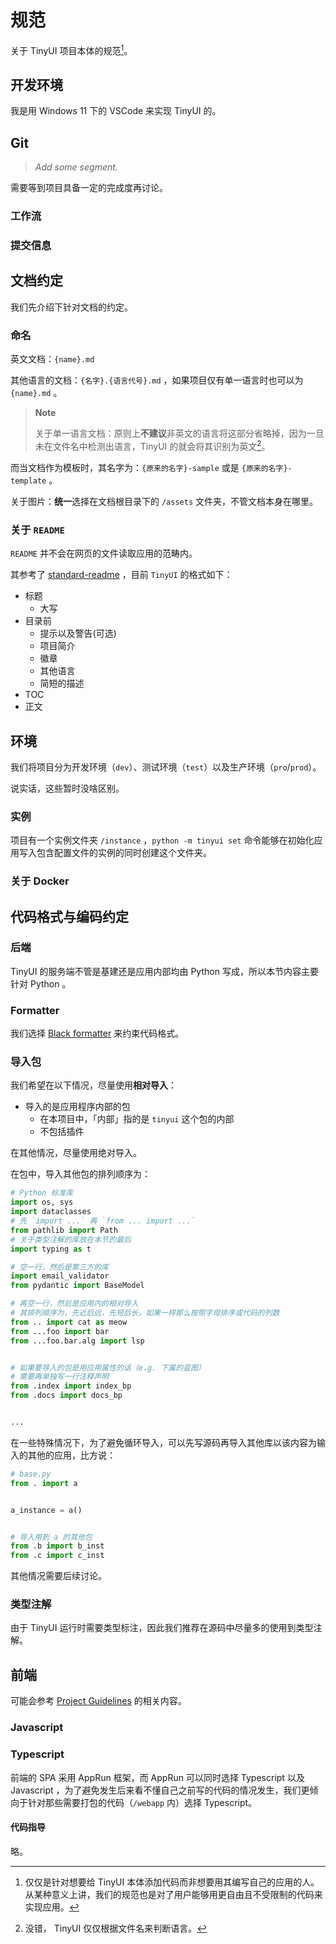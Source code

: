 # 规范

关于 TinyUI 项目本体的规范[^field]。

[^field]: 仅仅是针对想要给 TinyUI 本体添加代码而非想要用其编写自己的应用的人。从某种意义上讲，我们的规范也是对了用户能够用更自由且不受限制的代码来实现应用。

## 开发环境

我是用 Windows 11 下的 VSCode 来实现 TinyUI 的。

## Git

> _Add some segment._

需要等到项目具备一定的完成度再讨论。

### 工作流

### 提交信息

## 文档约定

我们先介绍下针对文档的约定。

### 命名

英文文档：`{name}.md`

其他语言的文档：`{名字}.{语言代号}.md` ，如果项目仅有单一语言时也可以为 `{name}.md` 。

> **Note**
>
> 关于单一语言文档：原则上**不建议**非英文的语言将这部分省略掉，因为一旦未在文件名中检测出语言，TinyUI 的就会将其识别为英文[^lang_detect]。

[^lang_detect]: 没错， TinyUI 仅仅根据文件名来判断语言。

而当文档作为模板时，其名字为：`{原来的名字}-sample` 或是 `{原来的名字}-template` 。

关于图片：**统一**选择在文档根目录下的 `/assets` 文件夹，不管文档本身在哪里。

### 关于 `README`

`README` 并不会在网页的文件读取应用的范畴内。

其参考了 [standard-readme](https://github.com/RichardLitt/standard-readme) ，目前 `TinyUI` 的格式如下：

- 标题
  - 大写
- 目录前
  - 提示以及警告(可选)
  - 项目简介
  - 徽章
  - 其他语言
  - 简短的描述
- TOC
- 正文

## 环境

我们将项目分为开发环境（`dev`）、测试环境（`test`）以及生产环境（`pro`/`prod`）。

说实话，这些暂时没啥区别。

### 实例

项目有一个实例文件夹 `/instance` ，`python -m tinyui set` 命令能够在初始化应用写入包含配置文件的实例的同时创建这个文件夹。

### 关于 Docker

## 代码格式与编码约定

### 后端

TinyUI 的服务端不管是基建还是应用内部均由 Python 写成，所以本节内容主要针对 Python 。

### Formatter

我们选择 [Black formatter](https://github.com/psf/black) 来约束代码格式。

### 导入包

我们希望在以下情况，尽量使用**相对导入**：

- 导入的是应用程序内部的包
  - 在本项目中，「内部」指的是 `tinyui` 这个包的内部
  - 不包括插件

在其他情况，尽量使用绝对导入。

在包中，导入其他包的排列顺序为：

```python
# Python 标准库
import os, sys
import dataclasses
# 先 `import ...` 再 `from ... import ...`
from pathlib import Path
# 关于类型注解的库放在本节的最后
import typing as t

# 空一行，然后是第三方的库
import email_validator
from pydantic import BaseModel

# 再空一行，然后是应用内的相对导入
# 其排列顺序为，先近后远，先短后长，如果一样那么按照字母排序或代码的列数
from .. import cat as meow
from ...foo import bar
from ...foo.bar.alg import lsp


# 如果要导入的包是用应用属性的话（e.g. 下属的蓝图）
# 需要再单独写一行注释声明
from .index import index_bp
from .docs import docs_bp


...
```

在一些特殊情况下，为了避免循环导入，可以先写源码再导入其他库以该内容为输入的其他的应用，比方说：

```python
# base.py
from . import a


a_instance = a()


# 导入用到 a 的其他包
from .b import b_inst
from .c import c_inst
```

其他情况需要后续讨论。

### 类型注解

由于 TinyUI 运行时需要类型标注，因此我们推荐在源码中尽量多的使用到类型注解。

## 前端

可能会参考 [Project Guidelines](https://github.com/elsewhencode/project-guidelines) 的相关内容。

### Javascript

### Typescript

前端的 SPA 采用 AppRun 框架，而 AppRun 可以同时选择 Typescript 以及 Javascript ，为了避免发生后来看不懂自己之前写的代码的情况发生，我们更倾向于针对那些需要打包的代码（`/webapp` 内）选择 Typescript。

#### 代码指导

略。
